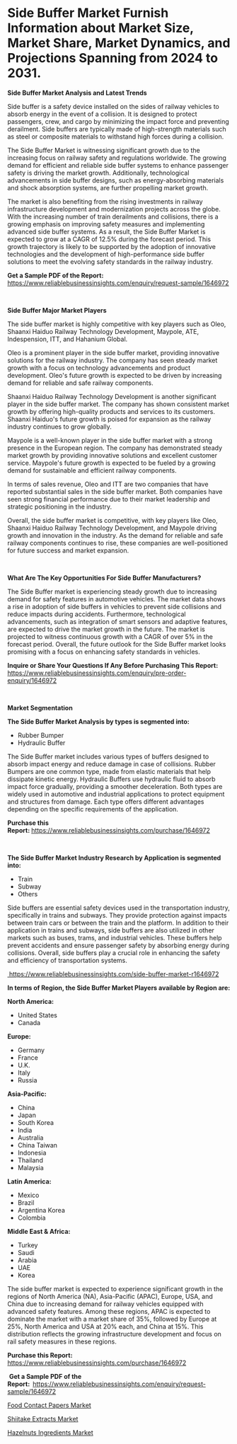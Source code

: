 <p><h1>Side Buffer Market Furnish Information about Market Size, Market Share, Market Dynamics, and Projections Spanning from 2024 to 2031.</h1></p><p><strong>Side Buffer Market Analysis and Latest Trends</strong></p>
<p><p>Side buffer is a safety device installed on the sides of railway vehicles to absorb energy in the event of a collision. It is designed to protect passengers, crew, and cargo by minimizing the impact force and preventing derailment. Side buffers are typically made of high-strength materials such as steel or composite materials to withstand high forces during a collision.</p><p>The Side Buffer Market is witnessing significant growth due to the increasing focus on railway safety and regulations worldwide. The growing demand for efficient and reliable side buffer systems to enhance passenger safety is driving the market growth. Additionally, technological advancements in side buffer designs, such as energy-absorbing materials and shock absorption systems, are further propelling market growth.</p><p>The market is also benefiting from the rising investments in railway infrastructure development and modernization projects across the globe. With the increasing number of train derailments and collisions, there is a growing emphasis on improving safety measures and implementing advanced side buffer systems. As a result, the Side Buffer Market is expected to grow at a CAGR of 12.5% during the forecast period. This growth trajectory is likely to be supported by the adoption of innovative technologies and the development of high-performance side buffer solutions to meet the evolving safety standards in the railway industry.</p></p>
<p><strong>Get a Sample PDF of the Report:&nbsp;</strong> <a href="https://www.reliablebusinessinsights.com/enquiry/request-sample/1646972">https://www.reliablebusinessinsights.com/enquiry/request-sample/1646972</a></p>
<p>&nbsp;</p>
<p><strong>Side Buffer Major Market Players</strong></p>
<p><p>The side buffer market is highly competitive with key players such as Oleo, Shaanxi Haiduo Railway Technology Development, Maypole, ATE, Indespension, ITT, and Hahanium Global. </p><p>Oleo is a prominent player in the side buffer market, providing innovative solutions for the railway industry. The company has seen steady market growth with a focus on technology advancements and product development. Oleo's future growth is expected to be driven by increasing demand for reliable and safe railway components.</p><p>Shaanxi Haiduo Railway Technology Development is another significant player in the side buffer market. The company has shown consistent market growth by offering high-quality products and services to its customers. Shaanxi Haiduo's future growth is poised for expansion as the railway industry continues to grow globally.</p><p>Maypole is a well-known player in the side buffer market with a strong presence in the European region. The company has demonstrated steady market growth by providing innovative solutions and excellent customer service. Maypole's future growth is expected to be fueled by a growing demand for sustainable and efficient railway components.</p><p>In terms of sales revenue, Oleo and ITT are two companies that have reported substantial sales in the side buffer market. Both companies have seen strong financial performance due to their market leadership and strategic positioning in the industry.</p><p>Overall, the side buffer market is competitive, with key players like Oleo, Shaanxi Haiduo Railway Technology Development, and Maypole driving growth and innovation in the industry. As the demand for reliable and safe railway components continues to rise, these companies are well-positioned for future success and market expansion.</p></p>
<p>&nbsp;</p>
<p><strong>What Are The Key Opportunities For Side Buffer Manufacturers?</strong></p>
<p><p>The Side Buffer market is experiencing steady growth due to increasing demand for safety features in automotive vehicles. The market data shows a rise in adoption of side buffers in vehicles to prevent side collisions and reduce impacts during accidents. Furthermore, technological advancements, such as integration of smart sensors and adaptive features, are expected to drive the market growth in the future. The market is projected to witness continuous growth with a CAGR of over 5% in the forecast period. Overall, the future outlook for the Side Buffer market looks promising with a focus on enhancing safety standards in vehicles.</p></p>
<p><strong>Inquire or Share Your Questions If Any Before Purchasing This Report:</strong> <a href="https://www.reliablebusinessinsights.com/enquiry/pre-order-enquiry/1646972">https://www.reliablebusinessinsights.com/enquiry/pre-order-enquiry/1646972</a></p>
<p>&nbsp;</p>
<p><strong>Market Segmentation</strong></p>
<p><strong>The Side Buffer Market Analysis by types is segmented into:</strong></p>
<p><ul><li>Rubber Bumper</li><li>Hydraulic Buffer</li></ul></p>
<p><p>The Side Buffer market includes various types of buffers designed to absorb impact energy and reduce damage in case of collisions. Rubber Bumpers are one common type, made from elastic materials that help dissipate kinetic energy. Hydraulic Buffers use hydraulic fluid to absorb impact force gradually, providing a smoother deceleration. Both types are widely used in automotive and industrial applications to protect equipment and structures from damage. Each type offers different advantages depending on the specific requirements of the application.</p></p>
<p><strong>Purchase this Report:&nbsp;</strong><a href="https://www.reliablebusinessinsights.com/purchase/1646972">https://www.reliablebusinessinsights.com/purchase/1646972</a></p>
<p>&nbsp;</p>
<p><strong>The Side Buffer Market Industry Research by Application is segmented into:</strong></p>
<p><ul><li>Train</li><li>Subway</li><li>Others</li></ul></p>
<p><p>Side buffers are essential safety devices used in the transportation industry, specifically in trains and subways. They provide protection against impacts between train cars or between the train and the platform. In addition to their application in trains and subways, side buffers are also utilized in other markets such as buses, trams, and industrial vehicles. These buffers help prevent accidents and ensure passenger safety by absorbing energy during collisions. Overall, side buffers play a crucial role in enhancing the safety and efficiency of transportation systems.</p></p>
<p><a href="https://www.reliablebusinessinsights.com/side-buffer-market-r1646972">&nbsp;https://www.reliablebusinessinsights.com/side-buffer-market-r1646972</a></p>
<p><strong>In terms of Region, the Side Buffer Market Players available by Region are:</strong></p>
<p>
    <p> <strong> North America: </strong>
        <ul>
            <li>United States</li>
            <li>Canada</li>
        </ul>
        </p> 
    <p> <strong> Europe: </strong>
        <ul>
            <li>Germany</li>
            <li>France</li>
            <li>U.K.</li>
            <li>Italy</li>
            <li>Russia</li>
        </ul>
        </p> 
    <p> <strong> Asia-Pacific: </strong>
        <ul>
            <li>China</li>
            <li>Japan</li>
            <li>South Korea</li>
            <li>India</li>
            <li>Australia</li>
            <li>China Taiwan</li>
            <li>Indonesia</li>
            <li>Thailand</li>
            <li>Malaysia</li>
        </ul>
        </p> 
    <p> <strong> Latin America: </strong>
        <ul>
            <li>Mexico</li>
            <li>Brazil</li>
            <li>Argentina Korea</li>
            <li>Colombia</li>
        </ul>
        </p> 
    <p> <strong> Middle East & Africa: </strong>
        <ul>
            <li>Turkey</li>
            <li>Saudi</li>
            <li>Arabia</li>
            <li>UAE</li>
            <li>Korea</li>
        </ul>
    </p>
    </p>
<p><p>The side buffer market is expected to experience significant growth in the regions of North America (NA), Asia-Pacific (APAC), Europe, USA, and China due to increasing demand for railway vehicles equipped with advanced safety features. Among these regions, APAC is expected to dominate the market with a market share of 35%, followed by Europe at 25%, North America and USA at 20% each, and China at 15%. This distribution reflects the growing infrastructure development and focus on rail safety measures in these regions.</p></p>
<p><strong>Purchase this Report: </strong><a href="https://www.reliablebusinessinsights.com/purchase/1646972">https://www.reliablebusinessinsights.com/purchase/1646972</a></p>
<p>&nbsp;<strong>Get a Sample PDF of the Report:&nbsp;&nbsp;</strong><a href="https://www.reliablebusinessinsights.com/enquiry/request-sample/1646972">https://www.reliablebusinessinsights.com/enquiry/request-sample/1646972</a></p>
<p><strong></strong></p>
<p><p><a href="https://github.com/belaayi865/Market-Research-Report-List-1/blob/main/food-contact-papers-market.md">Food Contact Papers Market</a></p><p><a href="https://github.com/AarobcfAusbdnjvXff/Market-Research-Report-List-1/blob/main/shiitake-extracts-market.md">Shiitake Extracts Market</a></p><p><a href="https://github.com/ifhhndtz21/Market-Research-Report-List-1/blob/main/hazelnuts-ingredients-market.md">Hazelnuts Ingredients Market</a></p></p>